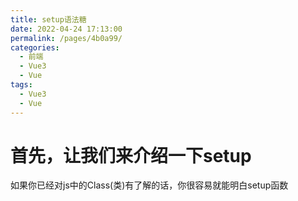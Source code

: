 ```yaml
---
title: setup语法糖
date: 2022-04-24 17:13:00
permalink: /pages/4b0a99/
categories:
  - 前端
  - Vue3
  - Vue
tags:
  - Vue3
  - Vue
---
```


# 首先，让我们来介绍一下setup

如果你已经对js中的Class(类)有了解的话，你很容易就能明白setup函数